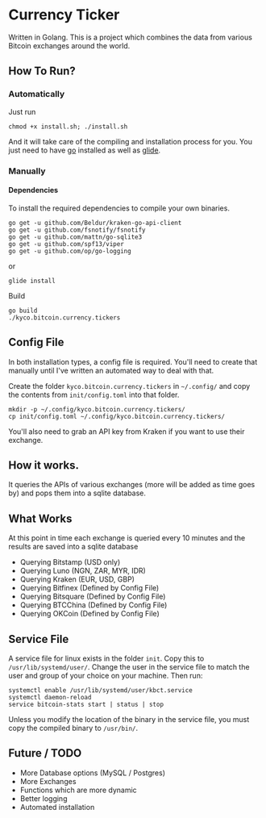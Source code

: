 # Currency Ticker
Written in Golang. This is a project which combines the data from various Bitcoin exchanges around the world.

## How To Run?

### Automatically
Just run 

```
chmod +x install.sh; ./install.sh
```

And it will take care of the compiling and installation process for you. You just need to have [go](https://golang.org) installed as well as [glide](https://glide.sh/).

### Manually
#### Dependencies
To install the required dependencies to compile your own binaries.
```
go get -u github.com/Beldur/kraken-go-api-client
go get -u github.com/fsnotify/fsnotify
go get -u github.com/mattn/go-sqlite3
go get -u github.com/spf13/viper
go get -u github.com/op/go-logging
```

or

```
glide install
```

Build

```
go build
./kyco.bitcoin.currency.tickers
```

## Config File
In both installation types, a config file is required. You'll need to create that manually until I've written an automated way to deal with that.

Create the folder ```kyco.bitcoin.currency.tickers``` in ```~/.config/``` and copy the contents from ```init/config.toml``` into that folder.
```
mkdir -p ~/.config/kyco.bitcoin.currency.tickers/
cp init/config.toml ~/.config/kyco.bitcoin.currency.tickers/
```

You'll also need to grab an API key from Kraken if you want to use their exchange.

## How it works.
It queries the APIs of various exchanges (more will be added as time goes by) and pops them into a sqlite database.

## What Works
At this point in time each exchange is queried every 10 minutes and the results are saved into a sqlite database

 - Querying Bitstamp (USD only)
 - Querying Luno (NGN, ZAR, MYR, IDR)
 - Querying Kraken (EUR, USD, GBP)
 - Querying Bitfinex (Defined by Config File)
 - Querying Bitsquare (Defined by Config File)
 - Querying BTCChina (Defined by Config File)
 - Querying OKCoin (Defined by Config File)

## Service File
A service file for linux exists in the folder ```init```. Copy this to ```/usr/lib/systemd/user/```. Change the user in the service file to match the user and group of your choice on your machine. Then run:

```
systemctl enable /usr/lib/systemd/user/kbct.service
systemctl daemon-reload
service bitcoin-stats start | status | stop
```

Unless you modify the location of the binary in the service file, you must copy the compiled binary to ```/usr/bin/```.

## Future / TODO
 - More Database options (MySQL / Postgres)
 - More Exchanges
 - Functions which are more dynamic
 - Better logging
 - Automated installation
 